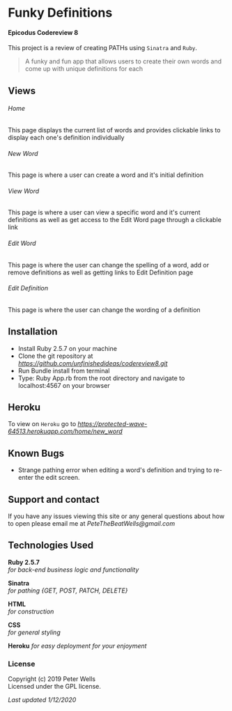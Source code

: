 # Funky Definitions
#### Epicodus Codereview 8
 This project is a review of creating PATHs using `Sinatra` and `Ruby`.

> A funky and fun app that allows users to create their own words and come up with unique definitions for each


## Views
###### Home
This page displays the current list of words and provides clickable links to display each one's definition individually
###### New Word
This page is where a user can create a word and it's initial definition
###### View Word
This page is where a user can view a specific word and it's current definitions as well as get access to the Edit Word page through a clickable link
###### Edit Word
This page is where the user can change the spelling of a word, add or remove definitions as well as getting links to Edit Definition page
###### Edit Definition
This page is where the user can change the wording of a definition

## Installation
* Install Ruby 2.5.7 on your machine
* Clone the git repository at _https://github.com/unfinishedideas/codereview8.git_
* Run Bundle install from terminal
* Type: Ruby App.rb from the root directory and navigate to localhost:4567 on your browser

## Heroku
To view on `Heroku` go to _https://protected-wave-64513.herokuapp.com/home/new_word_

## Known Bugs
* Strange pathing error when editing a word's definition and trying to re-enter the edit screen.

## Support and contact
If you have any issues viewing this site or any general questions about how to open please email me at
_PeteTheBeatWells@gmail.com_


## Technologies Used
**Ruby 2.5.7**  
_for back-end business logic and functionality_

**Sinatra**  
_for pathing {GET, POST, PATCH, DELETE}_

 **HTML**  
 _for construction_

 **CSS**  
_for general styling_

**Heroku**
_for easy deployment for your enjoyment_

### License
Copyright (c) 2019 Peter Wells  
Licensed under the GPL license.

_Last updated 1/12/2020_

